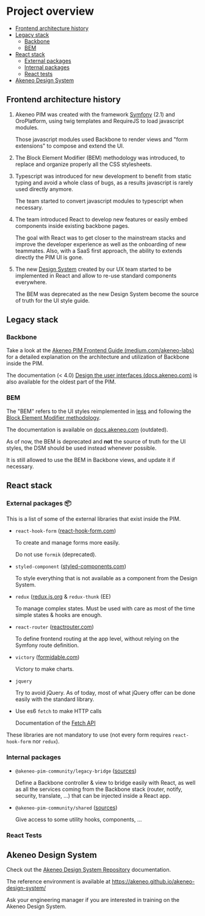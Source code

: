 # Project overview

- [Frontend architecture history](#frontend-architecture-history)
- [Legacy stack](#legacy-stack)
  - [Backbone](#backbone)
  - [BEM](#bem-deprecated)
- [React stack](#react-stack)
  - [External packages](#external-packages-📦)
  - [Internal packages](#internal-packages)
  - [React tests](#react-tests)
- [Akeneo Design System](#akeneo-design-system)

## Frontend architecture history

1. Akeneo PIM was created with the framework [Symfony](https://symfony.com/) (2.1) and OroPlatform, using twig templates and RequireJS to load javascript modules.

   Those javascript modules used Backbone to render views and "form extensions" to compose and extend the UI.

1. The Block Element Modifier (BEM) methodology was introduced, to replace and organize properly all the CSS stylesheets.

1. Typescript was introduced for new development to benefit from static typing and avoid a whole class of bugs, as a results javascript is rarely used directly anymore.

   The team started to convert javascript modules to typescript when necessary.

1. The team introduced React to develop new features or easily embed components inside existing backbone pages.

   The goal with React was to get closer to the mainstream stacks and improve the developer experience as well as the onboarding of new teammates. Also, with a SaaS first approach, the ability to extends directly the PIM UI is gone.

1. The new [Design System](https://en.wikipedia.org/wiki/Design_system) created by our UX team started to be implemented in React and allow to re-use standard components everywhere.

   The BEM was deprecated as the new Design System become the source of truth for the UI style guide.

## Legacy stack

### Backbone

Take a look at the [Akeneo PIM Frontend Guide (medium.com/akeneo-labs)](https://medium.com/akeneo-labs/akeneo-pim-frontend-guide-part-1-bd398b6483a2) for a detailed explanation on the architecture and utilization of Backbone inside the PIM.

The documentation (< 4.0) [Design the user interfaces (docs.akeneo.com)](https://docs.akeneo.com/4.0/design_pim/index.html) is also available for the oldest part of the PIM.

### BEM

The "BEM" refers to the UI styles reimplemented in [less](http://lesscss.org/) and following the [Block Element Modifier methodology](http://getbem.com/).

The documentation is available on [docs.akeneo.com](https://docs.akeneo.com/4.0/design_pim/styleguide/index.html#Overview) (outdated).

As of now, the BEM is deprecated and **not** the source of truth for the UI styles, the DSM should be used instead whenever possible.

It is still allowed to use the BEM in Backbone views, and update it if necessary.

## React stack

### External packages 📦

This is a list of some of the external libraries that exist inside the PIM.

- `react-hook-form` ([react-hook-form.com](https://react-hook-form.com/))

  To create and manage forms more easily.

  Do not use `formik` (deprecated).

- `styled-component` ([styled-components.com](https://styled-components.com/))

  To style everything that is not available as a component from the Design System.

- `redux` ([redux.js.org](https://redux.js.org/) & `redux-thunk` (EE)

  To manage complex states. Must be used with care as most of the time simple states & hooks are enough.

- `react-router` ([reactrouter.com](https://reactrouter.com/))

  To define frontend routing at the app level, without relying on the Symfony route definition.

- `victory` ([formidable.com](https://formidable.com/open-source/victory/))

  Victory to make charts.


- `jquery`

  Try to avoid jQuery. As of today, most of what jQuery offer can be done easily with the standard library.

- Use es6 `fetch` to make HTTP calls

  Documentation of the [Fetch API](https://developer.mozilla.org/en-US/docs/Web/API/Fetch_API)

These libraries are not mandatory to use (not every form requires `react-hook-form` nor `redux`).

### Internal packages

- `@akeneo-pim-community/legacy-bridge` ([sources](https://github.com/akeneo/pim-community-dev/tree/master/src/Akeneo/Platform/Bundle/UIBundle/Resources/workspaces/legacy-bridge))

  Define a Backbone controller & view to bridge easily with React, as well as all the services coming from the Backbone stack (router, notify, security, translate, ...) that can be injected inside a React app.

- `@akeneo-pim-community/shared` ([sources](https://github.com/akeneo/pim-community-dev/tree/master/src/Akeneo/Platform/Bundle/UIBundle/Resources/workspaces/shared))

  Give access to some utility hooks, components, ...

### React Tests



## Akeneo Design System

Check out the [Akeneo Design System Repository](https://github.com/akeneo/pim-community-dev/tree/master/akeneo-design-system#akeneo-design-system-repository) documentation.

The reference environment is available at https://akeneo.github.io/akeneo-design-system/

Ask your engineering manager if you are interested in training on the Akeneo Design System.
